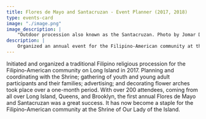 ```yaml
---
title: Flores de Mayo and Santacruzan - Event Planner (2017, 2018)
type: events-card
image: "./image.png"
image_description: |
    "Outdoor procession also known as the Santacruzan. Photo by Jomar Domanlig."
description: |
    Organized an annual event for the Filipino-American community at the Shrine of Our Lady of the Island, Eastport, NY
---
```

Initiated and organized a traditional Filipino religious procession for the Filipino-American community on Long Island in 2017. Planning and coordinating with the Shrine; gathering of youth and young adult participants and their families; advertising; and decorating flower arches took place over a one-month period. With over 200 attendees, coming from all over Long Island, Queens, and Brooklyn, the first annual Flores de Mayo and Santacruzan was a great success. It has now become a staple for the Filipino-American community at the Shrine of Our Lady of the Island.